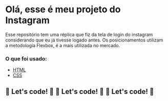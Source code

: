 # Olá, esse é meu projeto do Instagram

Esse repositório tem uma réplica que fiz da tela de login do instagram considerando que eu já tivesse logado antes. Os posicionamentos utilizam a metodologia Flexbox, é a mais utilizada no mercado.

### O que foi usado:

* [HTML](https://www.w3schools.com/html/)
* [CSS](https://developer.mozilla.org/pt-BR/docs/Web/CSS)


## 🚀 Let's code! 🚀 🚀 Let's code! 🚀 🚀 Let's code! 🚀

